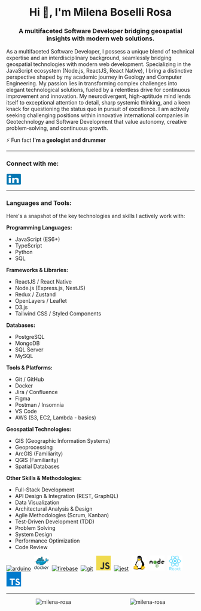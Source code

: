 <h1 align="center">Hi 👋, I'm Milena Boselli Rosa</h1>
<h3 align="center">A multifaceted Software Developer bridging geospatial insights with modern web solutions.</h3>

As a multifaceted Software Developer, I possess a unique blend of technical expertise and an interdisciplinary background, seamlessly bridging geospatial technologies with modern web development. Specializing in the JavaScript ecosystem (Node.js, ReactJS, React Native), I bring a distinctive perspective shaped by my academic journey in Geology and Computer Engineering. My passion lies in transforming complex challenges into elegant technological solutions, fueled by a relentless drive for continuous improvement and innovation. My neurodivergent, high-aptitude mind lends itself to exceptional attention to detail, sharp systemic thinking, and a keen knack for questioning the status quo in pursuit of excellence. I am actively seeking challenging positions within innovative international companies in Geotechnology and Software Development that value autonomy, creative problem-solving, and continuous growth.

⚡ Fun fact **I'm a geologist and drummer**

---

<h3 align="left">Connect with me:</h3>
<p align="left">
<a href="https://linkedin.com/in/milena-rosa" ><img align="center" src="https://raw.githubusercontent.com/devicons/devicon/master/icons/linkedin/linkedin-plain.svg" alt="milena-rosa" height="30" width="40" /></a>
</p>

---

<h3 align="left">Languages and Tools:</h3>

Here's a snapshot of the key technologies and skills I actively work with:

**Programming Languages:**
*   JavaScript (ES6+)
*   TypeScript
*   Python
*   SQL

**Frameworks & Libraries:**
*   ReactJS / React Native
*   Node.js (Express.js, NestJS)
*   Redux / Zustand
*   OpenLayers / Leaflet
*   D3.js
*   Tailwind CSS / Styled Components

**Databases:**
*   PostgreSQL
*   MongoDB
*   SQL Server
*   MySQL

**Tools & Platforms:**
*   Git / GitHub
*   Docker
*   Jira / Confluence
*   Figma
*   Postman / Insomnia
*   VS Code
*   AWS (S3, EC2, Lambda - basics)

**Geospatial Technologies:**
*   GIS (Geographic Information Systems)
*   Geoprocessing
*   ArcGIS (Familiarity)
*   QGIS (Familiarity)
*   Spatial Databases

**Other Skills & Methodologies:**
*   Full-Stack Development
*   API Design & Integration (REST, GraphQL)
*   Data Visualization
*   Architectural Analysis & Design
*   Agile Methodologies (Scrum, Kanban)
*   Test-Driven Development (TDD)
*   Problem Solving
*   System Design
*   Performance Optimization
*   Code Review

<p align="left">
<a href="https://www.arduino.cc/"  rel="noreferrer"> <img src="https://cdn.worldvectorlogo.com/logos/arduino-1.svg" alt="arduino" width="40" height="40"/></a>&nbsp;
<a href="https://www.docker.com/"  rel="noreferrer"> <img src="https://raw.githubusercontent.com/devicons/devicon/master/icons/docker/docker-original-wordmark.svg" alt="docker" width="40" height="40"/></a>&nbsp;
<a href="https://firebase.google.com/"  rel="noreferrer"> <img src="https://www.vectorlogo.zone/logos/firebase/firebase-icon.svg" alt="firebase" width="40" height="40"/></a>&nbsp;
<a href="https://git-scm.com/"  rel="noreferrer"> <img src="https://www.vectorlogo.zone/logos/git-scm/git-scm-icon.svg" alt="git" width="40" height="40"/></a>&nbsp;
<a href="https://developer.mozilla.org/en-US/docs/Web/JavaScript"  rel="noreferrer"> <img src="https://raw.githubusercontent.com/devicons/devicon/master/icons/javascript/javascript-original.svg" alt="javascript" width="40" height="40"/></a>&nbsp;
<a href="https://jestjs.io"  rel="noreferrer"> <img src="https://www.vectorlogo.zone/logos/jestjsio/jestjsio-icon.svg" alt="jest" width="40" height="40"/></a>&nbsp;
<a href="https://www.linux.org/"  rel="noreferrer"> <img src="https://raw.githubusercontent.com/devicons/devicon/master/icons/linux/linux-original.svg" alt="linux" width="40" height="40"/></a>&nbsp;
<a href="https://nodejs.org"  rel="noreferrer"> <img src="https://raw.githubusercontent.com/devicons/devicon/master/icons/nodejs/nodejs-original-wordmark.svg" alt="nodejs" width="40" height="40"/></a>&nbsp;
<a href="https://reactjs.org/"  rel="noreferrer"> <img src="https://raw.githubusercontent.com/devicons/devicon/master/icons/react/react-original-wordmark.svg" alt="react" width="40" height="40"/></a>&nbsp;
<a href="https://www.typescriptlang.org/"  rel="noreferrer"> <img src="https://raw.githubusercontent.com/devicons/devicon/master/icons/typescript/typescript-original.svg" alt="typescript" width="40" height="40"/></a>
</p>

---

<div style="display: flex; justify-content: space-around;">
  <img align="center" src="https://github-readme-stats.vercel.app/api/top-langs?username=milena-rosa&show_icons=true&locale=en&layout=compact" alt="milena-rosa" />
  <img align="center" src="https://github-readme-streak-stats.herokuapp.com/?user=milena-rosa&" alt="milena-rosa" />
</div>
